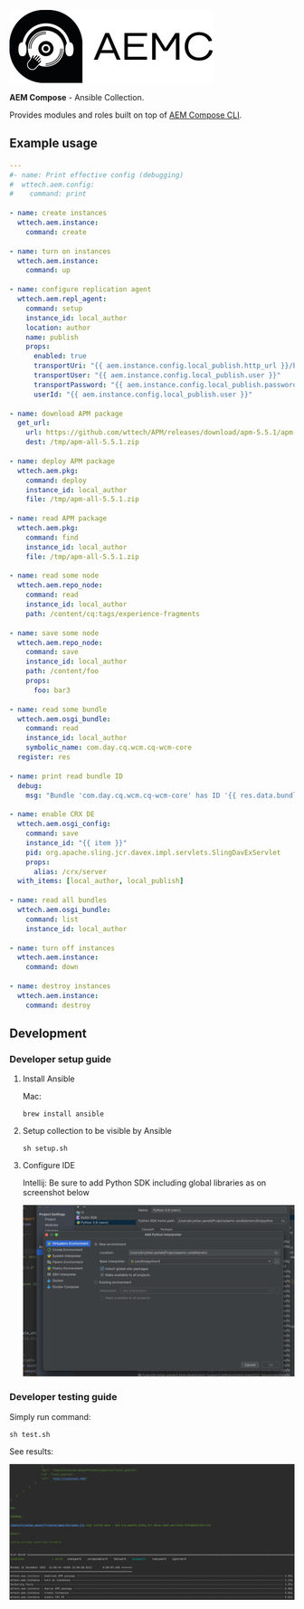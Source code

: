 ![Logo](docs/logo-with-text.png)

**AEM Compose** - Ansible Collection.

Provides modules and roles built on top of [AEM Compose CLI](https://github.com/wttech/aemc).

## Example usage

```yaml
---
#- name: Print effective config (debugging)
#  wttech.aem.config:
#    command: print

- name: create instances
  wttech.aem.instance:
    command: create

- name: turn on instances
  wttech.aem.instance:
    command: up

- name: configure replication agent
  wttech.aem.repl_agent:
    command: setup
    instance_id: local_author
    location: author
    name: publish
    props:
      enabled: true
      transportUri: "{{ aem.instance.config.local_publish.http_url }}/bin/receive?sling:authRequestLogin=1"
      transportUser: "{{ aem.instance.config.local_publish.user }}"
      transportPassword: "{{ aem.instance.config.local_publish.password }}"
      userId: "{{ aem.instance.config.local_publish.user }}"

- name: download APM package
  get_url:
    url: https://github.com/wttech/APM/releases/download/apm-5.5.1/apm-all-5.5.1.zip
    dest: /tmp/apm-all-5.5.1.zip

- name: deploy APM package
  wttech.aem.pkg:
    command: deploy
    instance_id: local_author 
    file: /tmp/apm-all-5.5.1.zip

- name: read APM package
  wttech.aem.pkg:
    command: find
    instance_id: local_author
    file: /tmp/apm-all-5.5.1.zip

- name: read some node
  wttech.aem.repo_node:
    command: read
    instance_id: local_author
    path: /content/cq:tags/experience-fragments

- name: save some node
  wttech.aem.repo_node:
    command: save
    instance_id: local_author
    path: /content/foo
    props:
      foo: bar3

- name: read some bundle
  wttech.aem.osgi_bundle:
    command: read
    instance_id: local_author
    symbolic_name: com.day.cq.wcm.cq-wcm-core
  register: res

- name: print read bundle ID
  debug:
    msg: "Bundle 'com.day.cq.wcm.cq-wcm-core' has ID '{{ res.data.bundle.details.id }}'"

- name: enable CRX DE
  wttech.aem.osgi_config:
    command: save
    instance_id: "{{ item }}"
    pid: org.apache.sling.jcr.davex.impl.servlets.SlingDavExServlet
    props:
      alias: /crx/server
  with_items: [local_author, local_publish]

- name: read all bundles
  wttech.aem.osgi_bundle:
    command: list
    instance_id: local_author

- name: turn off instances
  wttech.aem.instance:
    command: down

- name: destroy instances
  wttech.aem.instance:
    command: destroy
```

## Development 

### Developer setup guide

1. Install Ansible

    Mac:
    
    ```shell
    brew install ansible
    ```

2. Setup collection to be visible by Ansible

    ```shell
    sh setup.sh
    ```

3. Configure IDE

   Intellij: Be sure to add Python SDK including global libraries as on screenshot below
   
   ![IntelliJ Python SDK](docs/intellij-python-sdk.png)

### Developer testing guide

Simply run command:

```shell
sh test.sh
```

See results:

![Ansible Results](docs/ansible-result.png)

